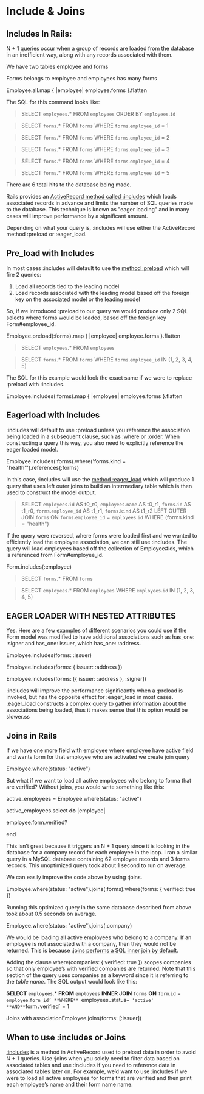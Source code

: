 # Include & Joins

## Includes In Rails:

N + 1 queries occur when a group of records are loaded from the database in an inefficient way, along with any records associated with them.

We have two tables employee and forms

Forms belongs to employee and employees has many forms

Employee.all.map { |employee| employee.forms }.flatten

The SQL for this command looks like:

> SELECT `employees`.* FROM `employees` ORDER BY `employees`.`id`

> SELECT `forms`.* FROM `forms` WHERE `forms`.`employee_id` = 1

> SELECT `forms`.* FROM `forms` WHERE `forms`.`employee_id` = 2

> SELECT `forms`.* FROM `forms` WHERE `forms`.`employee_id` = 3

> SELECT `forms`.* FROM `forms` WHERE `forms`.`employee_id` = 4

> SELECT `forms`.* FROM `forms` WHERE `forms`.`employee_id` = 5

There are 6 total hits to the database being made.

Rails provides an [ActiveRecord method called :includes](https://apidock.com/rails/ActiveRecord/QueryMethods/includes) which loads associated records in advance and limits the number of SQL queries made to the database. This technique is known as "eager loading" and in many cases will improve performance by a significant amount.

Depending on what your query is, :includes will use either the ActiveRecord method :preload or :eager_load.

## **Pre_load with Includes**
In most cases :includes will default to use the [method :preload](https://apidock.com/rails/ActiveRecord/QueryMethods/preload) which will fire 2 queries:

1. Load all records tied to the leading model
2. Load records associated with the leading model based off the foreign key on the associated model or the leading model

So, if we introduced :preload to our query we would produce only 2 SQL selects where forms would be loaded, based off the foreign key Form#employee_id.

Employee.preload(:forms).map { |employee| employee.forms }.flatten

> SELECT `employees`.* FROM `employees`

> SELECT `forms`.* FROM `forms` WHERE `forms`.`employee_id` IN (1, 2, 3, 4, 5)

The SQL for this example would look the exact same if we were to replace :preload with :includes.

Employee.includes(:forms).map { |employee| employee.forms }.flatten

## **Eagerload with Includes**

:includes will default to use :preload unless you reference the association being loaded in a subsequent clause, such as :where or :order. When constructing a query this way, you also need to explicitly reference the eager loaded model.

Employee.includes(:forms).where('forms.kind = "health"').references(:forms)

In this case, :includes will use the [method :eager_load](https://apidock.com/rails/v4.2.7/ActiveRecord/QueryMethods/eager_load) which will produce 1 query that uses left outer joins to build an intermediary table which is then used to construct the model output.

> SELECT `employees`.`id` AS t0_r0, `employees`.`name` AS t0_r1, `forms`.`id` AS t1_r0, `forms`.`employee_id` AS t1_r1, `forms`.`kind` AS t1_r2 LEFT OUTER JOIN `forms` ON `forms`.`employee_id` = `employees`.`id` WHERE (forms.kind = "health")

If the query were reversed, where forms were loaded first and we wanted to efficiently load the employee association, we can still use :includes. The query will load employees based off the collection of Employee#ids, which is referenced from Form#employee_id.

Form.includes(:employee)

> SELECT `forms`.* FROM `forms`

> SELECT `employees`.* FROM `employees` WHERE `employees`.`id` IN (1, 2, 3, 4, 5)

## EAGER LOADER WITH NESTED ATTRIBUTES

Yes. Here are a few examples of different scenarios you could use if the Form model was modified to have additional associations such as has_one: :signer and has_one: issuer, which has_one: :address.

Employee.includes(forms: :issuer)

Employee.includes(forms: { issuer: :address })

Employee.includes(forms: [{ issuer: :address }, :signer])

:includes will improve the performance significantly when a :preload is invoked, but has the opposite effect for :eager_load in most cases. :eager_load constructs a complex query to gather information about the associations being loaded, thus it makes sense that this option would be slower.ss

## **Joins in Rails**

If we have one more field with employee where employee have active field and wants form for that employee who are activated we create join query

Employee.where(status: "active")

But what if we want to load all active employees who belong to forma that are verified? Without joins, you would write something like this:

active_employees = Employee.where(status: "active")

active_employees.select **do** |employee|

employee.form.verified?

end

This isn’t great because it triggers an N + 1 query since it is looking in the database for a company record for each employee in the loop. I ran a similar query in a MySQL database containing 62 employee records and 3 forms records. This unoptimized query took about 1 second to run on average.

We can easily improve the code above by using :joins.

Employee.where(status: "active").joins(:forms).where(forms: { verified: true })

Running this optimized query in the same database described from above took about 0.5 seconds on average.

Employee.where(status: "active").joins(:company)

We would be loading all active employees who belong to a company. If an employee is not associated with a company, then they would not be returned. This is because [:joins performs a SQL inner join by default](https://apidock.com/rails/ActiveRecord/QueryMethods/joins).

Adding the clause where(companies: { verified: true }) scopes companies so that only employee’s with verified companies are returned. Note that this section of the query uses companies as a keyword since it is referring to the *table name*. The SQL output would look like this:

**SELECT** `employees`.* **FROM** `employees` **INNER JOIN** `forms` **ON** `form`.`id` = `employee`.`forn_id’ **WHERE** `employees`.`status` = 'active' **AND** `form`.`verified` = 1

Joins with associationEmployee.joins(forms: [:issuer])

## **When to use :includes or Joins**

[:includes](https://apidock.com/rails/ActiveRecord/QueryMethods/includes) is a method in ActiveRecord used to preload data in order to avoid N + 1 queries. Use :joins when you solely need to filter data based on associated tables and use :includes if you need to reference data in associated tables later on. For example, we’d want to use :includes if we were to load all active employees for forms that are verified and then print each employee’s name and their form name name.
